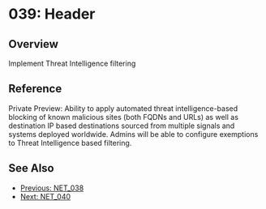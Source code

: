 ﻿# 039: Header
## Overview
Implement Threat Intelligence filtering

## Reference
Private Preview:  Ability to apply automated threat intelligence-based blocking of known malicious sites (both FQDNs and URLs) as well as destination IP based destinations sourced from multiple signals and systems deployed worldwide. Admins will be able to configure exemptions to Threat Intelligence based filtering.

## See Also
- [Previous: NET_038](NET_038.md)
- [Next: NET_040](NET_040.md)
